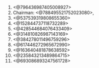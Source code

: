 1. <@796436987405008927>
2. Chairman: <@788495521752023080>, 
3. <@537539319808655360> 
4. <@152844737118732289>
5. <@428544684076433409>
6. <@314810826987143169>
7. <@384278011496759296>
8. <@617446272965672990>
9. <@163640481878638592>
10. <@235843213489864715>
11. <@693086893247561728>
